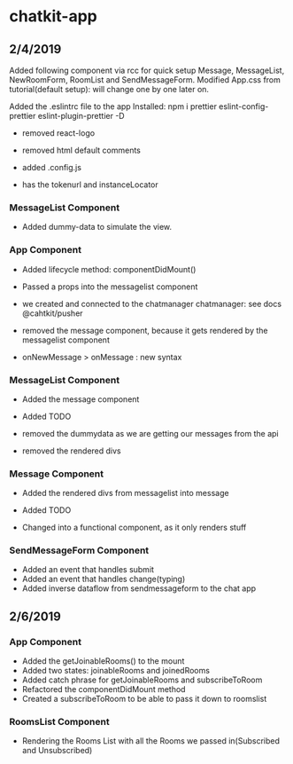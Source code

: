 # chatkit-app

## 2/4/2019

Added following component via rcc for quick setup
Message, MessageList, NewRoomForm, RoomList and SendMessageForm.
Modified App.css from tutorial(default setup): will change one by one later on.

Added the .eslintrc file to the app
Installed: npm i prettier eslint-config-prettier eslint-plugin-prettier -D

- removed react-logo
- removed html default comments

- added .config.js

- has the tokenurl and instanceLocator

### MessageList Component

- Added dummy-data to simulate the view.

### App Component

- Added lifecycle method: componentDidMount()
- Passed a props into the messagelist component

- we created and connected to the chatmanager chatmanager: see docs @cahtkit/pusher
- removed the message component, because it gets rendered by the messagelist component
- onNewMessage > onMessage : new syntax

### MessageList Component

- Added the message component
- Added TODO

- removed the dummydata as we are getting our messages from the api
- removed the rendered divs

### Message Component

- Added the rendered divs from messagelist into message
- Added TODO

- Changed into a functional component, as it only renders stuff

### SendMessageForm Component

- Added an event that handles submit
- Added an event that handles change(typing)
- Added inverse dataflow from sendmessageform to the chat app

## 2/6/2019

### App Component

- Added the getJoinableRooms() to the mount
- Added two states: joinableRooms and joinedRooms
- Added catch phrase for getJoinableRooms and subscribeToRoom
- Refactored the componentDidMount method
- Created a subscribeToRoom to be able to pass it down to roomslist

### RoomsList Component

- Rendering the Rooms List with all the Rooms we passed in(Subscribed and Unsubscribed)
